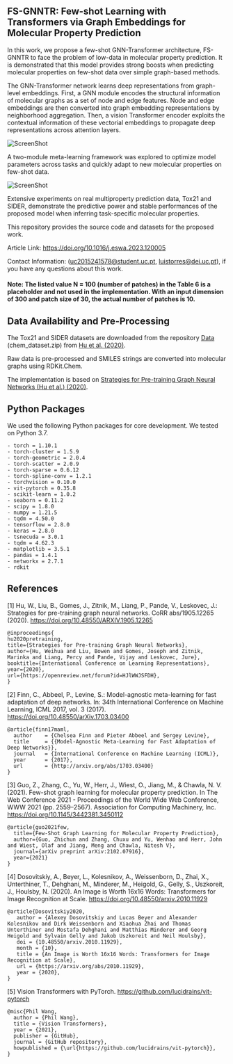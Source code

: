 ## FS-GNNTR: Few-shot Learning with Transformers via Graph Embeddings for Molecular Property Prediction

In this work, we propose a few-shot GNN-Transformer architecture, FS-GNNTR to face the problem of low-data in molecular property prediction. It is demonstrated that this model provides strong boosts when predicting molecular properties on few-shot data over simple graph-based methods.

The GNN-Transformer network learns deep representations from graph-level embeddings. First, a GNN module encodes the structural information of molecular graphs as a set of node and edge features. Node and edge embeddings are then converted into graph embedding representations by neighborhood aggregation. Then, a vision Transformer encoder exploits the contextual information of these vectorial embeddings to propagate deep representations across attention layers.

![ScreenShot](FS-GNNTR/plots/architecture.png?raw=true)

A two-module meta-learning framework was explored to optimize model parameters across tasks and quickly adapt to new molecular properties on few-shot data. 

![ScreenShot](FS-GNNTR/plots/meta-fsgnntr.png?raw=true)

Extensive experiments on real multiproperty prediction data, Tox21 and SIDER, demonstrate the predictive power and stable performances of the proposed model when inferring task-specific molecular properties.

This repository provides the source code and datasets for the proposed work.

Article Link: https://doi.org/10.1016/j.eswa.2023.120005

Contact Information: (uc2015241578@student.uc.pt, luistorres@dei.uc.pt), if you have any questions about this work.

#### Note: The listed value N = 100 (number of patches) in the Table 6 is a placeholder and not used in the implementation. With an input dimension of 300 and patch size of 30, the actual number of patches is 10.

## Data Availability and Pre-Processing

The Tox21 and SIDER datasets are downloaded from the repository [Data](http://snap.stanford.edu/gnn-pretrain/data/) (chem_dataset.zip) from [Hu et al. (2020)](https://arxiv.org/abs/1905.12265). 

Raw data is pre-processed and SMILES strings are converted into molecular graphs using RDKit.Chem. 

The implementation is based on [Strategies for Pre-training Graph Neural Networks (Hu et al.) (2020)](https://arxiv.org/abs/1905.12265).

## Python Packages 

We used the following Python packages for core development. We tested on Python 3.7.

```
- torch = 1.10.1
- torch-cluster = 1.5.9
- torch-geometric = 2.0.4
- torch-scatter = 2.0.9
- torch-sparse = 0.6.12
- torch-spline-conv = 1.2.1
- torchvision = 0.10.0
- vit-pytorch = 0.35.8
- scikit-learn = 1.0.2
- seaborn = 0.11.2
- scipy = 1.8.0
- numpy = 1.21.5
- tqdm = 4.50.0
- tensorflow = 2.8.0
- keras = 2.8.0
- tsnecuda = 3.0.1
- tqdm = 4.62.3
- matplotlib = 3.5.1
- pandas = 1.4.1
- networkx = 2.7.1
- rdkit
```

## References

[1] Hu, W., Liu, B., Gomes, J., Zitnik, M., Liang, P., Pande, V., Leskovec, J.: Strategies for pre-training graph neural networks. CoRR abs/1905.12265 (2020). https://doi.org/10.48550/ARXIV.1905.12265
```
@inproceedings{
hu2020pretraining,
title={Strategies for Pre-training Graph Neural Networks},
author={Hu, Weihua and Liu, Bowen and Gomes, Joseph and Zitnik, Marinka and Liang, Percy and Pande, Vijay and Leskovec, Jure},
booktitle={International Conference on Learning Representations},
year={2020},
url={https://openreview.net/forum?id=HJlWWJSFDH},
}
```

[2] Finn, C., Abbeel, P., Levine, S.: Model-agnostic meta-learning for fast adaptation of deep networks. In: 34th International Conference on Machine Learning, ICML 2017, vol. 3 (2017). https://doi.org/10.48550/arXiv.1703.03400
```
@article{finn17maml,
  author    = {Chelsea Finn and Pieter Abbeel and Sergey Levine},
  title     = {{Model-Agnostic Meta-Learning for Fast Adaptation of Deep Networks}},
  journal   = {International Conference on Machine Learning (ICML)},
  year      = {2017},
  url       = {http://arxiv.org/abs/1703.03400}
}
```

[3] Guo, Z., Zhang, C., Yu, W., Herr, J., Wiest, O., Jiang, M., & Chawla, N. V. (2021). Few-shot graph learning for molecular property prediction. In The Web Conference 2021 - Proceedings of the World Wide Web Conference, WWW 2021 (pp. 2559–2567). Association for Computing Machinery, Inc. https://doi.org/10.1145/3442381.3450112
```
@article{guo2021few,
  title={Few-Shot Graph Learning for Molecular Property Prediction},
  author={Guo, Zhichun and Zhang, Chuxu and Yu, Wenhao and Herr, John and Wiest, Olaf and Jiang, Meng and Chawla, Nitesh V},
  journal={arXiv preprint arXiv:2102.07916},
  year={2021}
}
```

[4] Dosovitskiy, A., Beyer, L., Kolesnikov, A., Weissenborn, D., Zhai, X., Unterthiner, T., Dehghani, M., Minderer, M., Heigold, G., Gelly, S., Uszkoreit, J., Houlsby, N. (2020). An Image is Worth 16x16 Words: Transformers for Image Recognition at Scale. https://doi.org/10.48550/arxiv.2010.11929
```
@article{Dosovitskiy2020,
   author = {Alexey Dosovitskiy and Lucas Beyer and Alexander Kolesnikov and Dirk Weissenborn and Xiaohua Zhai and Thomas Unterthiner and Mostafa Dehghani and Matthias Minderer and Georg Heigold and Sylvain Gelly and Jakob Uszkoreit and Neil Houlsby},
   doi = {10.48550/arxiv.2010.11929},
   month = {10},
   title = {An Image is Worth 16x16 Words: Transformers for Image Recognition at Scale},
   url = {https://arxiv.org/abs/2010.11929},
   year = {2020},
}
```

[5] Vision Transformers with PyTorch. https://github.com/lucidrains/vit-pytorch
```
@misc{Phil Wang,
  author = {Phil Wang},
  title = {Vision Transformers},
  year = {2021},
  publisher = {GitHub},
  journal = {GitHub repository},
  howpublished = {\url{https://github.com/lucidrains/vit-pytorch}},
}
```

